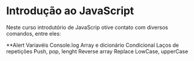 # Introdução ao JavaScript

Neste curso introdutório de JavaScrip otive contato com diversos comandos, entre eles:

**Alert
Variavéis 
Console.log
Array e dicionário
Condicional
Laços de repetições
Push, pop, lenght 
Reverse array
Replace
LowCase, upperCase
 
